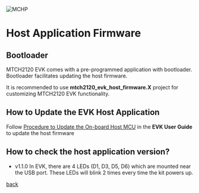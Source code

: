 ![MCHP](https://www.microchip.com/ResourcePackages/Microchip/assets/dist/images/logo.png)

# Host Application Firmware

## Bootloader
MTCH2120 EVK comes with a pre-programmed application with bootloader. Bootloader facilitates updating the host firmware.

It is recommended to use **mtch2120_evk_host_firmware.X** project for customizing MTCH2120 EVK functionality.

## How to Update the EVK Host Application
Follow [Procedure to Update the On-board Host MCU](https://onlinedocs.microchip.com/oxy/GUID-EE0BA0CB-C46E-4AD4-9253-1C07A98C3EF6-en-US-2/GUID-86A23212-E478-4CC9-B71B-E5F771683AA5.html) in the **EVK User Guide** to update the host firmware

## How to check the host application version?
- v1.1.0
In EVK, there are 4 LEDs (D1, D3, D5, D6) which are mounted near the USB port. These LEDs will blink 2 times every time the kit powers up.


[back](../../readme.md)